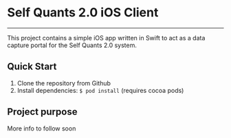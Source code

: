 # Self Quants 2.0 iOS Client
---

This project contains a simple iOS app written in Swift to act as a data capture portal for the Self Quants 2.0 system.

## Quick Start

  1. Clone the repository from Github
  2. Install dependencies: `$ pod install` (requires cocoa pods)

## Project purpose

More info to follow soon
